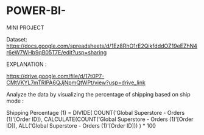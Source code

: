 # POWER-BI-
MINI PROJECT

Dataset: https://docs.google.com/spreadsheets/d/1Ez8RhO1rE2QikfdddOZ19eEZhN4r6eW7WHb9qB05T7E/edit?usp=sharing


EXPLANATION : 

https://drive.google.com/file/d/17t0P7-CMtVKYL7mTRlPA6QJjNpmQtWPt/view?usp=drive_link


Analyze the data by visualizing the percentage of shipping based on ship mode : 

Shipping Percentage (1) = 
DIVIDE(
    COUNT('Global Superstore - Orders (1)'[Order ID]),
    CALCULATE(COUNT('Global Superstore - Orders (1)'[Order ID]), ALL('Global Superstore - Orders (1)'[Order ID]))
) * 100


